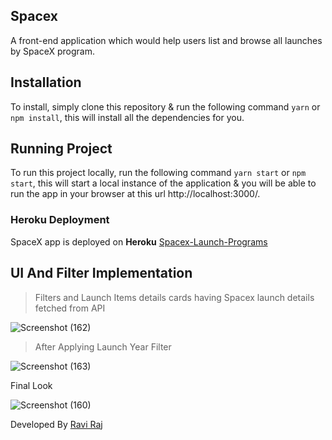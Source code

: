 ## Spacex
A front-end application which would help users list and browse all launches by SpaceX program.

## Installation
To install, simply clone this repository & run the following command  `yarn` or `npm install`, this will install all the dependencies for you.

## Running Project
To run this project locally, run the following command  `yarn start` or `npm start`, this will start a local instance of the application & you will be able to run the app in your browser at this url http://localhost:3000/.

### Heroku Deployment

SpaceX app is deployed on **Heroku** [Spacex-Launch-Programs](https://spacex-07.herokuapp.com/ )


## UI And Filter Implementation

>Filters and Launch Items details cards having Spacex launch details fetched from API

![Screenshot (162)](https://user-images.githubusercontent.com/85907043/124097115-df2b0000-da78-11eb-898e-507bf371a417.png)


> After Applying Launch Year Filter

![Screenshot (163)](https://user-images.githubusercontent.com/85907043/124097387-287b4f80-da79-11eb-8f57-51bf3774fd3c.png)

Final Look

![Screenshot (160)](https://user-images.githubusercontent.com/85907043/124096481-409e9f00-da78-11eb-8fd4-eddad383628c.png)


Developed By [Ravi Raj](https://github.com/git-077-Rvraj/SpaceX/)
